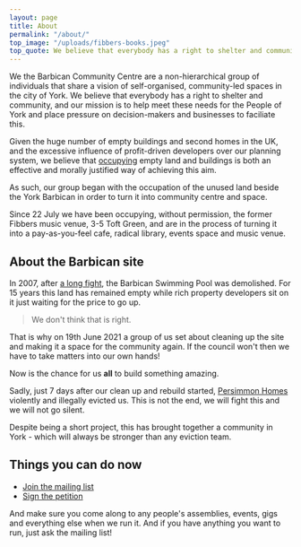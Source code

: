 ```yaml
---
layout: page
title: About
permalink: "/about/"
top_image: "/uploads/fibbers-books.jpeg"
top_quote: We believe that everybody has a right to shelter and community, and our mission is to help meet these needs for the People of York
---
```

We the Barbican Community Centre are a non-hierarchical group of individuals that share a vision of self-organised, community-led spaces in the city of York. We believe that everybody has a right to shelter and community, and our mission is to help meet these needs for the People of York and place pressure on decision-makers and businesses to faciliate this.

Given the huge number of empty buildings and second homes in the UK, and the excessive influence of profit-driven developers over our planning system, we believe that [occupying](/whysquat) empty land and buildings is both an effective and morally justified way of achieving this aim.

As such, our group began with the occupation of the unused land beside the York Barbican in order to turn it into community centre and space.

Since 22 July we have been occupying, without permission, the former Fibbers music venue, 3-5 Toft Green, and are in the process of turning it into a pay-as-you-feel cafe, radical library, events space and music venue.

## About the Barbican site

In 2007, after [a long fight](https://web.archive.org/web/20120208103108/http://saveourbarbicanyork.org.uk/pages/sob_york_campaign_history.htm),
the Barbican Swimming Pool was demolished. For 15 years this land has remained
empty while rich property developers sit on it just waiting for the price to go
up.

> We don't think that is right.

That is why on 19th June 2021 a group of us set about cleaning up the site and making
it a space for the community again. If the council won't then we have to
take matters into our own hands!

Now is the chance for us **all** to build something amazing.

Sadly, just 7 days after our clean up and rebuild started,
[Persimmon Homes](https://www.persimmonhomes.com/) violently and illegally
evicted us. This is not the end, we will fight this and we will not go silent.

Despite being a short project, this has brought together a community in York - which will always be stronger than any eviction team.

## Things you can do now

* [Join the mailing list](https://lists.riseup.net/www/subscribe/barbicancommunitycentre)
* [Sign the petition](http://chng.it/DD6GPNVCHb)

And make sure you come along to any people's assemblies, events, gigs and everything else when we run it. And if you have anything you want to run, just ask the mailing list!
